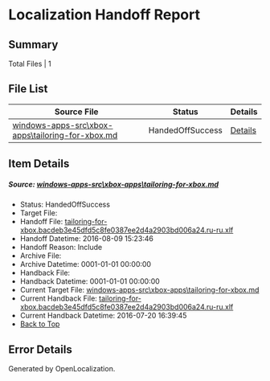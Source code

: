 # <a name='report-top'></a> Localization Handoff Report

## Summary
 Total Files | 1

## File List
 Source File | Status | Details 
 ----------- | ------ | ------- 
 [windows-apps-src\xbox-apps\tailoring-for-xbox.md](https://github.com/Microsoft/windows-apps/blob/a74ca4c9c215a868a3fb4c6271811d81d529c9c8/windows-apps-src/xbox-apps/tailoring-for-xbox.md) | HandedOffSuccess | [Details](#6b02c624ae57efce1d6e91d80e4e21f9eafc53a08057)

## Item Details
##### <a name='6b02c624ae57efce1d6e91d80e4e21f9eafc53a08057'></a> Source: [windows-apps-src\xbox-apps\tailoring-for-xbox.md](https://github.com/Microsoft/windows-apps/blob/a74ca4c9c215a868a3fb4c6271811d81d529c9c8/windows-apps-src/xbox-apps/tailoring-for-xbox.md)
* Status: HandedOffSuccess
* Target File: 
* Handoff File: [tailoring-for-xbox.bacdeb3e45dfd5c8fe0387ee2d4a2903bd006a24.ru-ru.xlf](https://github.com/Microsoft/WDG.handoff/blob/9944913e73d21b835d6ef649fc50c366febe8efd/ol-handoff/Microsoft/windows-apps.ru-ru/master/tailoring-for-xbox.bacdeb3e45dfd5c8fe0387ee2d4a2903bd006a24.ru-ru.xlf)
* Handoff Datetime: 2016-08-09 15:23:46
* Handoff Reason: Include
* Archive File: 
* Archive Datetime: 0001-01-01 00:00:00
* Handback File: 
* Handback Datetime: 0001-01-01 00:00:00
* Current Target File: [windows-apps-src\xbox-apps\tailoring-for-xbox.md](https://github.com/Microsoft/windows-apps.ru-ru/blob/34a9aa0ec25917104b15042b1c4a956abe9c8ca4/windows-apps-src/xbox-apps/tailoring-for-xbox.md)
* Current Handback File: [tailoring-for-xbox.bacdeb3e45dfd5c8fe0387ee2d4a2903bd006a24.ru-ru.xlf](https://github.com/Microsoft/WDG.handback/blob/34f8c55e7da1172ae438666ddec75c2a14fc2151/ol-handback/Microsoft/windows-apps.ru-ru/master/tailoring-for-xbox.bacdeb3e45dfd5c8fe0387ee2d4a2903bd006a24.ru-ru.xlf)
* Current Handback Datetime: 2016-07-20 16:39:45
* [Back to Top](#report-top)


## Error Details

Generated by OpenLocalization.
